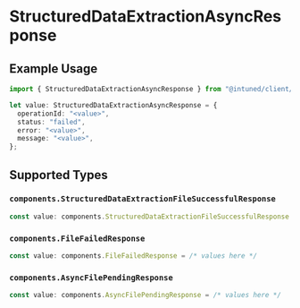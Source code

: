 # StructuredDataExtractionAsyncResponse

## Example Usage

```typescript
import { StructuredDataExtractionAsyncResponse } from "@intuned/client/models/components";

let value: StructuredDataExtractionAsyncResponse = {
  operationId: "<value>",
  status: "failed",
  error: "<value>",
  message: "<value>",
};
```

## Supported Types

### `components.StructuredDataExtractionFileSuccessfulResponse`

```typescript
const value: components.StructuredDataExtractionFileSuccessfulResponse = /* values here */
```

### `components.FileFailedResponse`

```typescript
const value: components.FileFailedResponse = /* values here */
```

### `components.AsyncFilePendingResponse`

```typescript
const value: components.AsyncFilePendingResponse = /* values here */
```

